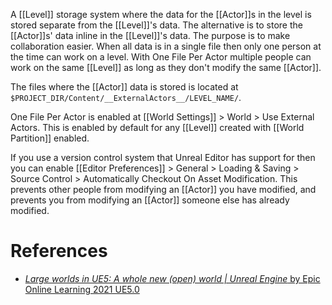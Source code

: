 A [[Level]] storage system where the data for the [[Actor]]s in the level is stored separate from the [[Level]]'s data.
The alternative is to store the [[Actor]]s' data inline in the [[Level]]'s data.
The purpose is to make collaboration easier.
When all data is in a single file then only one person at the time can work on a level.
With One File Per Actor multiple people can work on the same [[Level]] as long as they don't modify the same [[Actor]].

The files where the [[Actor]] data is stored is located at `$PROJECT_DIR/Content/__ExternalActors__/LEVEL_NAME/`.

One File Per Actor is enabled at [[World Settings]] > World > Use External Actors.
This is enabled by default for any [[Level]] created with [[World Partition]] enabled.

If you use a version control system that Unreal Editor has support for then you can enable [[Editor Preferences]] > General > Loading & Saving > Source Control > Automatically Checkout On Asset Modification.
This prevents other people from modifying an [[Actor]] you have modified,
and prevents you from modifying an [[Actor]] someone else has already modified.


# References

- [_Large worlds in UE5: A whole new (open) world | Unreal Engine_ by Epic Online Learning 2021 UE5.0](https://dev.epicgames.com/community/learning/talks-and-demos/KBe/large-worlds-in-ue5-a-whole-new-open-world-unreal-engine)
